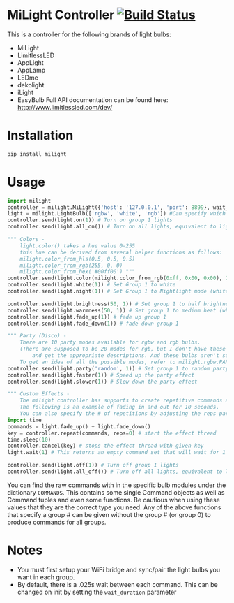 # MiLight Controller [![Build Status](https://travis-ci.org/McSwindler/python-milight.svg?branch=master)](https://travis-ci.org/McSwindler/python-milight)
This is a controller for the following brands of light bulbs:
* MiLight
* LimitlessLED
* AppLight
* AppLamp
* LEDme
* dekolight
* iLight
* EasyBulb
Full API documentation can be found here: http://www.limitlessled.com/dev/

# Installation
```.py
pip install milight
```

# Usage
```.py
import milight
controller = milight.MiLight({'host': '127.0.0.1', 'port': 8899}, wait_duration=0) #Create a controller with 0 wait between commands
light = milight.LightBulb(['rgbw', 'white', 'rgb']) #Can specify which types of bulbs to use
controller.send(light.on(1)) # Turn on group 1 lights
controller.send(light.all_on()) # Turn on all lights, equivalent to light.on(0)

""" Colors -
	light.color() takes a hue value 0-255
	this hue can be derived from several helper functions as follows:
	milight.color_from_hls(0.5, 0.5, 0.5)
	milight.color_from_rgb(255, 0, 0)
	milight.color_from_hex('#00ff00') """
controller.send(light.color(milight.color_from_rgb(0xff, 0x00, 0x00), 1)) # Change group 1 color to Red
controller.send(light.white(1)) # Set Group 1 to white
controller.send(light.night(1)) # Set Group 1 to Nightlight mode (white bulbs only)

controller.send(light.brightness(50, 1)) # Set group 1 to half brightness 
controller.send(light.warmness(50, 1)) # Set group 1 to medium heat (white bulbs only)
controller.send(light.fade_up(1)) # fade up group 1
controller.send(light.fade_down(1)) # fade down group 1 

""" Party (Disco) -
	There are 10 party modes available for rgbw and rgb bulbs.
	(There are supposed to be 20 modes for rgb, but I don't have these bulbs to test
		and get the appropriate descriptions. And these bulbs aren't sold anymore)
	To get an idea of all the possible modes, refer to milight.rgbw.PARTIES or milight.rgb.PARTIES """
controller.send(light.party('random', 1)) # Set group 1 to random party (disco) mode
controller.send(light.faster(1)) # Speed up the party effect
controller.send(light.slower(1)) # Slow down the party effect

""" Custom Effects -
	The milight controller has supports to create repetitive commands and run them in a thread.
	The following is an example of fading in and out for 10 seconds. 
	You can also specify the # of repetitions by adjusting the reps parameter. (anything < 0 is infinite) """
import time
commands = light.fade_up() + light.fade_down()
key = controller.repeat(commands, reps=0) # start the effect thread
time.sleep(10)
controller.cancel(key) # stops the effect thread with given key
light.wait(1) # This returns an empty command set that will wait for 1 second, useful for custom effects

controller.send(light.off(1)) # Turn off group 1 lights
controller.send(light.all_off()) # Turn off all lights, equivalent to light.off(0)
```

You can find the raw commands with in the specific bulb modules under the dictionary `COMMANDS`. This contains some single Command objects as well as Command tuples and even some functions. Be cautious when using these values that they are the correct type you need.
Any of the above functions that specify a group # can be given without the group # (or group 0) to produce commands for all groups.

# Notes
* You must first setup your WiFi bridge and sync/pair the light bulbs you want in each group.
* By default, there is a .025s wait between each command. This can be changed on init by setting the `wait_duration` parameter
